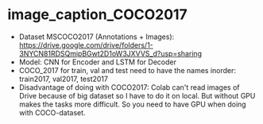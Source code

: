 # image_caption_COCO2017
- Dataset MSCOCO2017 (Annotations + Images): https://drive.google.com/drive/folders/1-3NYCN81RDSQmipBGwt2D1oW3JXVVS_d?usp=sharing
- Model: CNN for Encoder and LSTM for Decoder
- COCO_2017 for train, val and test need to have the names inorder: train2017, val2017, test2017
- Disadvantage of doing with COCO2017: Colab can't read images of Drive because of big dataset so I have to do it on local. But without GPU makes the tasks more difficult. So you need to have GPU when doing with COCO-dataset.
